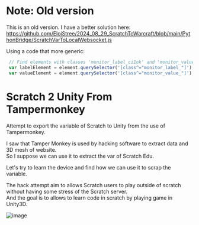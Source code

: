 # Note: Old version

This is an old version.
I have a better solution here:  
https://github.com/EloiStree/2024_08_29_ScratchToWarcraft/blob/main/PythonBridge/ScratchVarToLocalWebsocket.js   

Using a code that more generic:
``` js
 // Find elements with classes 'monitor_label_ci1ok' and 'monitor_value_3Yexa' within current element
 var labelElement = element.querySelector('[class^="monitor_label_"]');
 var valueElement = element.querySelector('[class^="monitor_value_"]');
```

# Scratch 2 Unity From Tampermonkey  


Attempt to export the variable of Scratch to Unity from the use of Tampermonkey.  

I saw that Tamper Monkey is used by hacking software to extract data and 3D mesh of website.  
So I suppose we can use it to extract the var of Scratch Edu.  

Let's try to learn the device and find how we can use it to scrap the variable.  

The hack attempt aim to allows Scratch users to play outside of scratch without having some stress of the Scratch server.  
And the goal is to allows to learn code in scratch by playing game in Unity3D.   


![image](https://github.com/EloiStree/2024_03_03_Scratch2UnityFromTampermonkey/assets/20149493/279ee3bf-52ac-4023-ba3d-b84ca8f85876)
